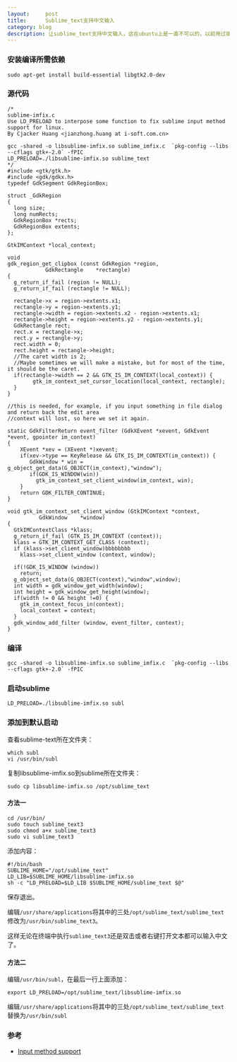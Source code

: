 ```yaml
---
layout:     post
title:      Sublime_text支持中文输入
category: blog
description: 让sublime_text支持中文输入，这在ubuntu上是一直不可以的，以前用过插件来达到中文你输入的目的，不过太繁琐。
---
```


### 安装编译所需依赖
    sudo apt-get install build-essential libgtk2.0-dev 

### 源代码

    /*
    sublime-imfix.c
    Use LD_PRELOAD to interpose some function to fix sublime input method support for linux.
    By Cjacker Huang <jianzhong.huang at i-soft.com.cn>

    gcc -shared -o libsublime-imfix.so sublime_imfix.c  `pkg-config --libs --cflags gtk+-2.0` -fPIC
    LD_PRELOAD=./libsublime-imfix.so sublime_text
    */
    #include <gtk/gtk.h>
    #include <gdk/gdkx.h>
    typedef GdkSegment GdkRegionBox;

    struct _GdkRegion
    {
      long size;
      long numRects;
      GdkRegionBox *rects;
      GdkRegionBox extents;
    };

    GtkIMContext *local_context;

    void
    gdk_region_get_clipbox (const GdkRegion *region,
                GdkRectangle    *rectangle)
    {
      g_return_if_fail (region != NULL);
      g_return_if_fail (rectangle != NULL);

      rectangle->x = region->extents.x1;
      rectangle->y = region->extents.y1;
      rectangle->width = region->extents.x2 - region->extents.x1;
      rectangle->height = region->extents.y2 - region->extents.y1;
      GdkRectangle rect;
      rect.x = rectangle->x;
      rect.y = rectangle->y;
      rect.width = 0;
      rect.height = rectangle->height;
      //The caret width is 2;
      //Maybe sometimes we will make a mistake, but for most of the time, it should be the caret.
      if(rectangle->width == 2 && GTK_IS_IM_CONTEXT(local_context)) {
            gtk_im_context_set_cursor_location(local_context, rectangle);
      }
    }

    //this is needed, for example, if you input something in file dialog and return back the edit area
    //context will lost, so here we set it again.

    static GdkFilterReturn event_filter (GdkXEvent *xevent, GdkEvent *event, gpointer im_context)
    {
        XEvent *xev = (XEvent *)xevent;
        if(xev->type == KeyRelease && GTK_IS_IM_CONTEXT(im_context)) {
           GdkWindow * win = g_object_get_data(G_OBJECT(im_context),"window");
           if(GDK_IS_WINDOW(win))
             gtk_im_context_set_client_window(im_context, win);
        }
        return GDK_FILTER_CONTINUE;
    }

    void gtk_im_context_set_client_window (GtkIMContext *context,
              GdkWindow    *window)
    {
      GtkIMContextClass *klass;
      g_return_if_fail (GTK_IS_IM_CONTEXT (context));
      klass = GTK_IM_CONTEXT_GET_CLASS (context);
      if (klass->set_client_window)bbbbbbbb
        klass->set_client_window (context, window);

      if(!GDK_IS_WINDOW (window))
        return;
      g_object_set_data(G_OBJECT(context),"window",window);
      int width = gdk_window_get_width(window);
      int height = gdk_window_get_height(window);
      if(width != 0 && height !=0) {
        gtk_im_context_focus_in(context);
        local_context = context;
      }
      gdk_window_add_filter (window, event_filter, context);
    } 

### 编译
    gcc -shared -o libsublime-imfix.so sublime_imfix.c  `pkg-config --libs --cflags gtk+-2.0` -fPIC 

### 启动sublime
    LD_PRELOAD=./libsublime-imfix.so subl

### 添加到默认启动
查看sublime-text所在文件夹： 

    which subl
    vi /usr/bin/subl 

复制libsublime-imfix.so到sublime所在文件夹： 

    sudo cp libsublime-imfix.so /opt/sublime_text 

#### 方法一
    cd /usr/bin/
    sudo touch sublime_text3 
    sudo chmod a+x sublime_text3
    sudo vi sublime_text3

添加内容：

    #!/bin/bash
    SUBLIME_HOME="/opt/sublime_text"
    LD_LIB=$SUBLIME_HOME/libsublime-imfix.so
    sh -c "LD_PRELOAD=$LD_LIB $SUBLIME_HOME/sublime_text $@"

保存退出。 

编辑`/usr/share/applications`将其中的三处`/opt/sublime_text/sublime_text`修改为`/usr/bin/sublime_text3`。 

这样无论在终端中执行`sublime_text3`还是双击或者右键打开文本都可以输入中文了。

#### 方法二
编辑`/usr/bin/subl`，在最后一行上面添加： 

    export LD_PRELOAD=/opt/sublime_text/libsublime-imfix.so

编辑`/usr/share/applications`将其中的三处`/opt/sublime_text/sublime_text`替换为`/usr/bin/subl`

### 参考
* [Input method support](http://www.sublimetext.com/forum/viewtopic.php?f=3&t=7006&start=10#p41343)
